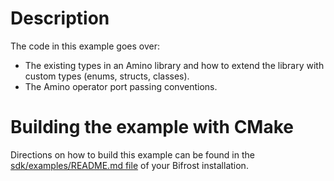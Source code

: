 # Description

The code in this example goes over:
* The existing types in an Amino library and
how to extend the library with custom types (enums, structs, classes).
* The Amino operator port passing conventions.

# Building the example with CMake
Directions on how to build this example can be found in the [sdk/examples/README.md file](../README.md) of your Bifrost installation.
